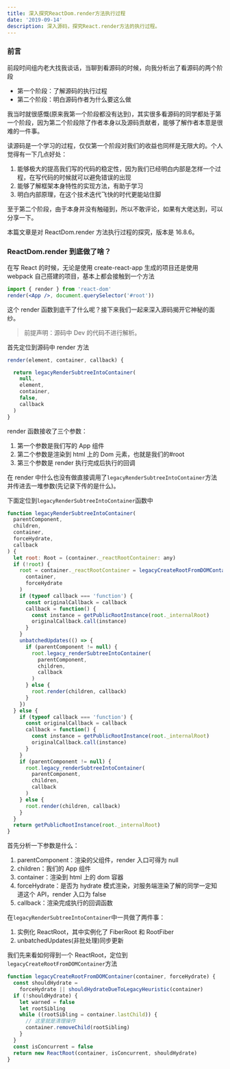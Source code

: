 ```yaml
---
title: 深入探究ReactDom.render方法执行过程
date: '2019-09-14'
description: 深入源码，探究React.render方法的执行过程。
---
```


### 前言

前段时间组内老大找我谈话，当聊到看源码的时候，向我分析出了看源码的两个阶段

- 第一个阶段：了解源码的执行过程
- 第二个阶段：明白源码作者为什么要这么做

我当时就很感慨(原来我第一个阶段都没有达到)，其实很多看源码的同学都处于第一个阶段，因为第二个阶段除了作者本身以及源码贡献者，能够了解作者本意是很难的一件事。

读源码是一个学习的过程，仅仅第一个阶段对我们的收益也同样是无限大的。个人觉得有一下几点好处：

1. 能够极大的提高我们写的代码的稳定性，因为我们已经明白内部是怎样一个过程，在写代码的时候就可以避免错误的出现
2. 能够了解框架本身特性的实现方法，有助于学习
3. 明白内部原理，在这个技术迭代飞快的时代更能站住脚

至于第二个阶段，由于本身并没有触碰到，所以不敢评论，如果有大佬达到，可以分享一下。

本篇文章是对 ReactDom.render 方法执行过程的探究，版本是 16.8.6。

### ReactDom.render 到底做了啥？

在写 React 的时候，无论是使用 create-react-app 生成的项目还是使用 webpack 自己搭建的项目，基本上都会接触到一个方法

```jsx
import { render } from 'react-dom'
render(<App />, document.querySelector('#root'))
```

这个 render 函数到底干了什么呢？接下来我们一起来深入源码揭开它神秘的面纱。

> 前提声明：源码中 Dev 的代码不进行解析。

首先定位到源码中 render 方法

```js
render(element, container, callback) {

  return legacyRenderSubtreeIntoContainer(
    null,
    element,
    container,
    false,
    callback
  )
}
```

render 函数接收了三个参数：

1. 第一个参数是我们写的 App 组件
2. 第二个参数是渲染到 html 上的 Dom 元素，也就是我们的#root
3. 第三个参数是 render 执行完成后执行的回调

在 render 中什么也没有做直接调用了`legacyRenderSubtreeIntoContainer`方法并传进去一堆参数(先记录下传的是什么)。

下面定位到`legacyRenderSubtreeIntoContainer`函数中

```js
function legacyRenderSubtreeIntoContainer(
  parentComponent,
  children,
  container,
  forceHydrate,
  callback
) {
  let root: Root = (container._reactRootContainer: any)
  if (!root) {
    root = container._reactRootContainer = legacyCreateRootFromDOMContainer(
      container,
      forceHydrate
    )
    if (typeof callback === 'function') {
      const originalCallback = callback
      callback = function() {
        const instance = getPublicRootInstance(root._internalRoot)
        originalCallback.call(instance)
      }
    }
    unbatchedUpdates(() => {
      if (parentComponent != null) {
        root.legacy_renderSubtreeIntoContainer(
          parentComponent,
          children,
          callback
        )
      } else {
        root.render(children, callback)
      }
    })
  } else {
    if (typeof callback === 'function') {
      const originalCallback = callback
      callback = function() {
        const instance = getPublicRootInstance(root._internalRoot)
        originalCallback.call(instance)
      }
    }
    if (parentComponent != null) {
      root.legacy_renderSubtreeIntoContainer(
        parentComponent,
        children,
        callback
      )
    } else {
      root.render(children, callback)
    }
  }
  return getPublicRootInstance(root._internalRoot)
}
```

首先分析一下参数是什么：

1. parentComponent：渲染的父组件，render 入口可得为 null
2. children：我们的 App 组件
3. container：渲染到 html 上的 dom 容器
4. forceHydrate：是否为 hydrate 模式渲染，对服务端渲染了解的同学一定知道这个 API，render 入口为 false
5. callback：渲染完成执行的回调函数

在`legacyRenderSubtreeIntoContainer`中一共做了两件事：

1. 实例化 ReactRoot，其中实例化了 FiberRoot 和 RootFiber
2. unbatchedUpdates(非批处理)同步更新

我们先来看如何得到一个 ReactRoot，定位到`legacyCreateRootFromDOMContainer`方法

```js
function legacyCreateRootFromDOMContainer(container, forceHydrate) {
  const shouldHydrate =
    forceHydrate || shouldHydrateDueToLegacyHeuristic(container)
  if (!shouldHydrate) {
    let warned = false
    let rootSibling
    while ((rootSibling = container.lastChild)) {
      // 这里就是清理操作
      container.removeChild(rootSibling)
    }
  }
  const isConcurrent = false
  return new ReactRoot(container, isConcurrent, shouldHydrate)
}
```
